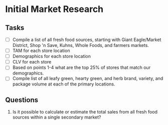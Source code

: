 # Initial Market Research

## Tasks
-[ ] Compile a list of all fresh food sources, starting with Giant Eagle/Market District, Shop 'n Save, Kuhns, Whole Foods, and farmers markets.
- [ ] TAM for each store location
- [ ] Demographics for each store location
- [ ] CLV for each store
- [ ] Based on points 1-4 what are the top 25% of stores that match our demographics.
- [ ] Compile list of all leafy green, hearty green, and herb brand, variety, and package volume at each of the primary locations.

## Questions
1. Is it possible to calculate or estimate the total sales from all fresh food sources within a single secondary market?
